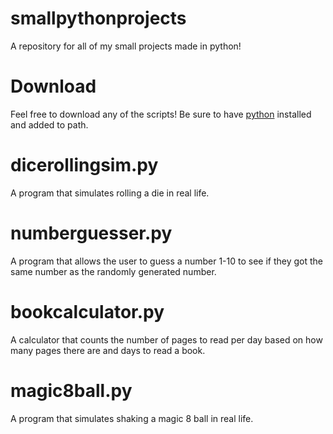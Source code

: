 # smallpythonprojects
A repository for all of my small projects made in python!
# Download
Feel free to download any of the scripts! Be sure to have [python](https://python.org) installed and added to path.
# dicerollingsim.py
A program that simulates rolling a die in real life.
# numberguesser.py
A program that allows the user to guess a number 1-10 to see if they got the same number as the randomly generated number.
# bookcalculator.py
A calculator that counts the number of pages to read per day based on how many pages there are and days to read a book.
# magic8ball.py
A program that simulates shaking a magic 8 ball in real life.

